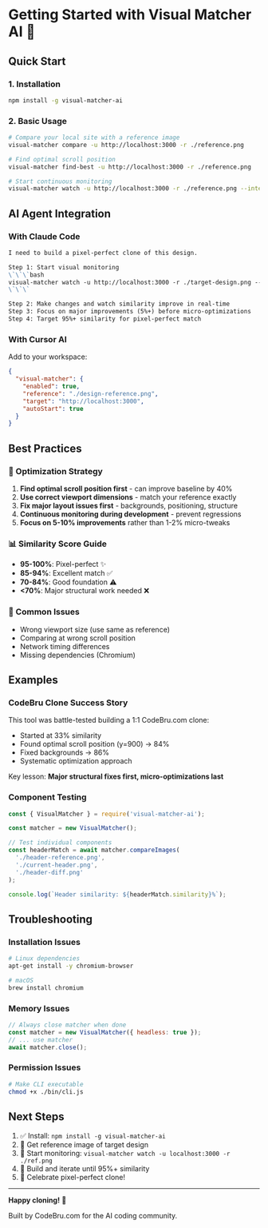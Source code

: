 # Getting Started with Visual Matcher AI 🚀

## Quick Start

### 1. Installation
```bash
npm install -g visual-matcher-ai
```

### 2. Basic Usage
```bash
# Compare your local site with a reference image
visual-matcher compare -u http://localhost:3000 -r ./reference.png

# Find optimal scroll position
visual-matcher find-best -u http://localhost:3000 -r ./reference.png

# Start continuous monitoring
visual-matcher watch -u http://localhost:3000 -r ./reference.png --interval 10
```

## AI Agent Integration

### With Claude Code
```markdown
I need to build a pixel-perfect clone of this design.

Step 1: Start visual monitoring
\`\`\`bash
visual-matcher watch -u http://localhost:3000 -r ./target-design.png --interval 10
\`\`\`

Step 2: Make changes and watch similarity improve in real-time
Step 3: Focus on major improvements (5%+) before micro-optimizations
Step 4: Target 95%+ similarity for pixel-perfect match
```

### With Cursor AI
Add to your workspace:
```json
{
  "visual-matcher": {
    "enabled": true,
    "reference": "./design-reference.png",
    "target": "http://localhost:3000",
    "autoStart": true
  }
}
```

## Best Practices

### 🎯 Optimization Strategy
1. **Find optimal scroll position first** - can improve baseline by 40%
2. **Use correct viewport dimensions** - match your reference exactly
3. **Fix major layout issues first** - backgrounds, positioning, structure
4. **Continuous monitoring during development** - prevent regressions
5. **Focus on 5-10% improvements** rather than 1-2% micro-tweaks

### 📊 Similarity Score Guide
- **95-100%**: Pixel-perfect ✨
- **85-94%**: Excellent match ✅
- **70-84%**: Good foundation ⚠️
- **<70%**: Major structural work needed ❌

### 🔧 Common Issues
- Wrong viewport size (use same as reference)
- Comparing at wrong scroll position
- Network timing differences
- Missing dependencies (Chromium)

## Examples

### CodeBru Clone Success Story
This tool was battle-tested building a 1:1 CodeBru.com clone:
- Started at 33% similarity
- Found optimal scroll position (y=900) → 84%
- Fixed backgrounds → 86%
- Systematic optimization approach

Key lesson: **Major structural fixes first, micro-optimizations last**

### Component Testing
```javascript
const { VisualMatcher } = require('visual-matcher-ai');

const matcher = new VisualMatcher();

// Test individual components
const headerMatch = await matcher.compareImages(
  './header-reference.png',
  './current-header.png',
  './header-diff.png'
);

console.log(`Header similarity: ${headerMatch.similarity}%`);
```

## Troubleshooting

### Installation Issues
```bash
# Linux dependencies
apt-get install -y chromium-browser

# macOS
brew install chromium
```

### Memory Issues
```javascript
// Always close matcher when done
const matcher = new VisualMatcher({ headless: true });
// ... use matcher
await matcher.close();
```

### Permission Issues
```bash
# Make CLI executable
chmod +x ./bin/cli.js
```

## Next Steps

1. ✅ Install: `npm install -g visual-matcher-ai`
2. 📸 Get reference image of target design
3. 🚀 Start monitoring: `visual-matcher watch -u localhost:3000 -r ./ref.png`
4. 🔨 Build and iterate until 95%+ similarity
5. 🎉 Celebrate pixel-perfect clone!

---

**Happy cloning!** 🎯

Built by CodeBru.com for the AI coding community.